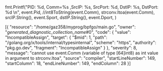 fmt.Printf("PID: %d, Comm=%s ,SrcIP: %s, SrcPort: %d, DstIP: %s, DstPort: %d \n",
				event.Pid,
				//int8ToString(event.Comm),
				strconv.Itoa(event.Comm),
				srcIP.String(),
				event.Sport,
				dstIP.String(),
				event.Dport,
			)

   [{
	"resource": "/home/gaz358/myprog/bpfgo/main.go",
	"owner": "_generated_diagnostic_collection_name_#0",
	"code": {
		"value": "IncompatibleAssign",
		"target": {
			"$mid": 1,
			"path": "/golang.org/x/tools/internal/typesinternal",
			"scheme": "https",
			"authority": "pkg.go.dev",
			"fragment": "IncompatibleAssign"
		}
	},
	"severity": 8,
	"message": "cannot use event.Comm (variable of type [64]int8) as int value in argument to strconv.Itoa",
	"source": "compiler",
	"startLineNumber": 149,
	"startColumn": 18,
	"endLineNumber": 149,
	"endColumn": 28
}]
